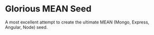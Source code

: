 # Glorious MEAN Seed
A most excellent attempt to create the ultimate MEAN (Mongo, Express, Angular, Node) seed.